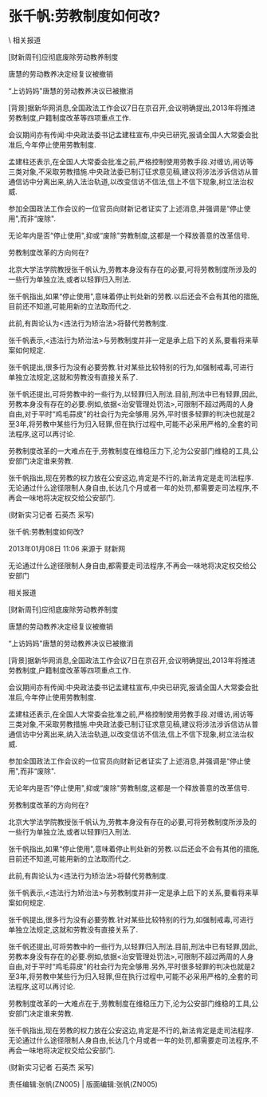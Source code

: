 # 张千帆:劳教制度如何改?  





\ 
相关报道

[财新周刊]应彻底废除劳动教养制度

唐慧的劳动教养决定经复议被撤销

“上访妈妈"唐慧的劳动教养决议已被撤消

[背景]据新华网消息,全国政法工作会议7日在京召开,会议明确提出,2013年将推进劳教制度,户籍制度改革等四项重点工作.

会议期间亦有传闻:中央政法委书记孟建柱宣布,中央已研究,报请全国人大常委会批准后,今年停止使用劳教制度.

孟建柱还表示,在全国人大常委会批准之前,严格控制使用劳教手段.对缠访,闹访等三类对象,不采取劳教措施.中央政法委已制订征求意见稿,建议将涉法涉诉信访从普通信访中分离出来,纳入法治轨道,以改变信访不信法,信上不信下现象,树立法治权威.

参加全国政法工作会议的一位官员向财新记者证实了上述消息,并强调是“停止使用",而非“废除".

无论年内是否“停止使用",抑或“废除"劳教制度,这都是一个释放善意的改革信号.

劳教制度改革的方向何在?

北京大学法学院教授张千帆认为,劳教本身没有存在的必要,可将劳教制度所涉及的一些行为单独立法,或者以轻罪归入刑法.

张千帆指出,如果“停止使用",意味着停止判处新的劳教.以后还会不会有其他的措施,目前还不知道,可能用新的立法取而代之.

此前,有舆论认为<违法行为矫治法>将替代劳教制度.

张千帆表示,<违法行为矫治法>与劳教制度并非一定是承上启下的关系,要看将来草案如何规定.

张千帆提出,很多行为没有必要劳教.针对某些比较特别的行为,如强制戒毒,可进行单独立法规定,这就和劳教没有直接关系了.

张千帆还提出,可将劳教中的一些行为,以轻罪归入刑法.目前,刑法中已有轻罪,因此,劳教本身没有存在的必要.例如,依据<治安管理处罚法>,可限制不超过两周的人身自由,对于平时“鸡毛蒜皮"的社会行为完全够用.另外,平时很多轻罪的判决也就是2至3年,将劳教中某些行为归入轻罪,但在执行过程中,可能不必采用严格的,全套的司法程序,这可以再讨论.

劳教制度改革的一大难点在于,劳教制度在维稳压力下,沦为公安部门维稳的工具,公安部门决定谁来劳教.

张千帆指出,现在劳教的权力放在公安这边,肯定是不行的,新法肯定是走司法程序.无论通过什么途径限制人身自由,长达几个月或者一年的处罚,都需要走司法程序,不再会一味地将决定权交给公安部门.

(财新实习记者 石英杰 采写)


张千帆:劳教制度如何改?

2013年01月08日 11:06 来源于 财新网

无论通过什么途径限制人身自由,都需要走司法程序,不再会一味地将决定权交给公安部门

相关报道

[财新周刊]应彻底废除劳动教养制度

唐慧的劳动教养决定经复议被撤销

“上访妈妈"唐慧的劳动教养决议已被撤消

[背景]据新华网消息,全国政法工作会议7日在京召开,会议明确提出,2013年将推进劳教制度,户籍制度改革等四项重点工作.

会议期间亦有传闻:中央政法委书记孟建柱宣布,中央已研究,报请全国人大常委会批准后,今年停止使用劳教制度.

孟建柱还表示,在全国人大常委会批准之前,严格控制使用劳教手段.对缠访,闹访等三类对象,不采取劳教措施.中央政法委已制订征求意见稿,建议将涉法涉诉信访从普通信访中分离出来,纳入法治轨道,以改变信访不信法,信上不信下现象,树立法治权威.

参加全国政法工作会议的一位官员向财新记者证实了上述消息,并强调是“停止使用",而非“废除".

无论年内是否“停止使用",抑或“废除"劳教制度,这都是一个释放善意的改革信号.

劳教制度改革的方向何在?

北京大学法学院教授张千帆认为,劳教本身没有存在的必要,可将劳教制度所涉及的一些行为单独立法,或者以轻罪归入刑法.

张千帆指出,如果“停止使用",意味着停止判处新的劳教.以后还会不会有其他的措施,目前还不知道,可能用新的立法取而代之.

此前,有舆论认为<违法行为矫治法>将替代劳教制度.

张千帆表示,<违法行为矫治法>与劳教制度并非一定是承上启下的关系,要看将来草案如何规定.

张千帆提出,很多行为没有必要劳教.针对某些比较特别的行为,如强制戒毒,可进行单独立法规定,这就和劳教没有直接关系了.

张千帆还提出,可将劳教中的一些行为,以轻罪归入刑法.目前,刑法中已有轻罪,因此,劳教本身没有存在的必要.例如,依据<治安管理处罚法>,可限制不超过两周的人身自由,对于平时“鸡毛蒜皮"的社会行为完全够用.另外,平时很多轻罪的判决也就是2至3年,将劳教中某些行为归入轻罪,但在执行过程中,可能不必采用严格的,全套的司法程序,这可以再讨论.

劳教制度改革的一大难点在于,劳教制度在维稳压力下,沦为公安部门维稳的工具,公安部门决定谁来劳教.

张千帆指出,现在劳教的权力放在公安这边,肯定是不行的,新法肯定是走司法程序.无论通过什么途径限制人身自由,长达几个月或者一年的处罚,都需要走司法程序,不再会一味地将决定权交给公安部门.

(财新实习记者 石英杰 采写)



责任编辑:张帆(ZN005) | 版面编辑:张帆(ZN005)